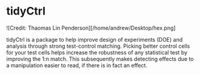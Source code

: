 # tidyCtrl

![Credit: Thaomas Lin Penderson][/home/andrew/Desktop/hex.png]

tidyCtrl is a package to help improve design of experiments (DOE) and analysis through strong test-control matching.  Picking better control cells for your test cells helps increase the robustness of any statistical test by improving the 1:n match.  This subsequently makes detecting effects due to a manipulation easier to read, if there is in fact an effect.

